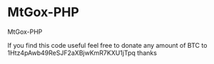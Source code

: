 MtGox-PHP
=========

MtGox-PHP

If you find this code useful feel free to donate any amount of BTC to 1Htz4pAwb49ReSJF2aXBjwKmR7KXU1jTpq thanks
